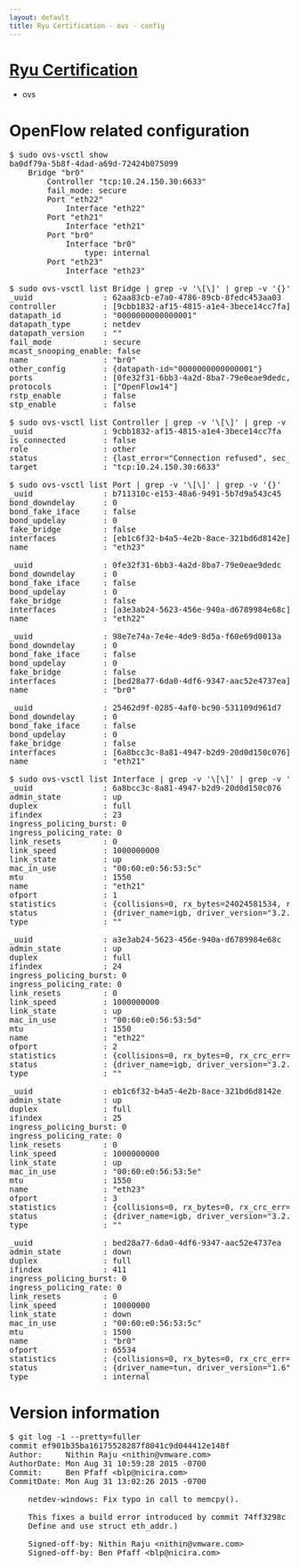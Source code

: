 ```yaml
---
layout: default
title: Ryu Certification - ovs - config
---
```

# [Ryu Certification](http://osrg.github.io/ryu/certification.html)
* ovs 

# OpenFlow related configuration
<pre>
$ sudo ovs-vsctl show
ba0df79a-5b8f-4dad-a69d-72424b075099
    Bridge "br0"
        Controller "tcp:10.24.150.30:6633"
        fail_mode: secure
        Port "eth22"
            Interface "eth22"
        Port "eth21"
            Interface "eth21"
        Port "br0"
            Interface "br0"
                type: internal
        Port "eth23"
            Interface "eth23"

$ sudo ovs-vsctl list Bridge | grep -v '\[\]' | grep -v '{}'
_uuid               : 62aa83cb-e7a0-4786-89cb-8fedc453aa03
controller          : [9cbb1832-af15-4815-a1e4-3bece14cc7fa]
datapath_id         : "0000000000000001"
datapath_type       : netdev
datapath_version    : "<built-in>"
fail_mode           : secure
mcast_snooping_enable: false
name                : "br0"
other_config        : {datapath-id="0000000000000001"}
ports               : [0fe32f31-6bb3-4a2d-8ba7-79e0eae9dedc, 25462d9f-0285-4af0-bc90-531109d961d7, 98e7e74a-7e4e-4de9-8d5a-f60e69d0013a, b711310c-e153-48a6-9491-5b7d9a543c45]
protocols           : ["OpenFlow14"]
rstp_enable         : false
stp_enable          : false

$ sudo ovs-vsctl list Controller | grep -v '\[\]' | grep -v '{}'
_uuid               : 9cbb1832-af15-4815-a1e4-3bece14cc7fa
is_connected        : false
role                : other
status              : {last_error="Connection refused", sec_since_disconnect="3", state=BACKOFF}
target              : "tcp:10.24.150.30:6633"

$ sudo ovs-vsctl list Port | grep -v '\[\]' | grep -v '{}'
_uuid               : b711310c-e153-48a6-9491-5b7d9a543c45
bond_downdelay      : 0
bond_fake_iface     : false
bond_updelay        : 0
fake_bridge         : false
interfaces          : [eb1c6f32-b4a5-4e2b-8ace-321bd6d8142e]
name                : "eth23"

_uuid               : 0fe32f31-6bb3-4a2d-8ba7-79e0eae9dedc
bond_downdelay      : 0
bond_fake_iface     : false
bond_updelay        : 0
fake_bridge         : false
interfaces          : [a3e3ab24-5623-456e-940a-d6789984e68c]
name                : "eth22"

_uuid               : 98e7e74a-7e4e-4de9-8d5a-f60e69d0013a
bond_downdelay      : 0
bond_fake_iface     : false
bond_updelay        : 0
fake_bridge         : false
interfaces          : [bed28a77-6da0-4df6-9347-aac52e4737ea]
name                : "br0"

_uuid               : 25462d9f-0285-4af0-bc90-531109d961d7
bond_downdelay      : 0
bond_fake_iface     : false
bond_updelay        : 0
fake_bridge         : false
interfaces          : [6a8bcc3c-8a81-4947-b2d9-20d0d150c076]
name                : "eth21"

$ sudo ovs-vsctl list Interface | grep -v '\[\]' | grep -v '{}'
_uuid               : 6a8bcc3c-8a81-4947-b2d9-20d0d150c076
admin_state         : up
duplex              : full
ifindex             : 23
ingress_policing_burst: 0
ingress_policing_rate: 0
link_resets         : 0
link_speed          : 1000000000
link_state          : up
mac_in_use          : "00:60:e0:56:53:5c"
mtu                 : 1550
name                : "eth21"
ofport              : 1
statistics          : {collisions=0, rx_bytes=24024581534, rx_crc_err=0, rx_dropped=0, rx_errors=0, rx_frame_err=0, rx_over_err=0, rx_packets=16026376, tx_bytes=0, tx_dropped=0, tx_errors=0, tx_packets=0}
status              : {driver_name=igb, driver_version="3.2.10-k", firmware_version="2.10-9"}
type                : ""

_uuid               : a3e3ab24-5623-456e-940a-d6789984e68c
admin_state         : up
duplex              : full
ifindex             : 24
ingress_policing_burst: 0
ingress_policing_rate: 0
link_resets         : 0
link_speed          : 1000000000
link_state          : up
mac_in_use          : "00:60:e0:56:53:5d"
mtu                 : 1550
name                : "eth22"
ofport              : 2
statistics          : {collisions=0, rx_bytes=0, rx_crc_err=0, rx_dropped=0, rx_errors=0, rx_frame_err=0, rx_over_err=0, rx_packets=0, tx_bytes=18089315792, tx_dropped=0, tx_errors=0, tx_packets=12064077}
status              : {driver_name=igb, driver_version="3.2.10-k", firmware_version="2.10-9"}
type                : ""

_uuid               : eb1c6f32-b4a5-4e2b-8ace-321bd6d8142e
admin_state         : up
duplex              : full
ifindex             : 25
ingress_policing_burst: 0
ingress_policing_rate: 0
link_resets         : 0
link_speed          : 1000000000
link_state          : up
mac_in_use          : "00:60:e0:56:53:5e"
mtu                 : 1550
name                : "eth23"
ofport              : 3
statistics          : {collisions=0, rx_bytes=0, rx_crc_err=0, rx_dropped=0, rx_errors=0, rx_frame_err=0, rx_over_err=0, rx_packets=0, tx_bytes=1176922500, tx_dropped=0, tx_errors=0, tx_packets=784615}
status              : {driver_name=igb, driver_version="3.2.10-k", firmware_version="2.10-9"}
type                : ""

_uuid               : bed28a77-6da0-4df6-9347-aac52e4737ea
admin_state         : down
duplex              : full
ifindex             : 411
ingress_policing_burst: 0
ingress_policing_rate: 0
link_resets         : 0
link_speed          : 10000000
link_state          : down
mac_in_use          : "00:60:e0:56:53:5c"
mtu                 : 1500
name                : "br0"
ofport              : 65534
statistics          : {collisions=0, rx_bytes=0, rx_crc_err=0, rx_dropped=0, rx_errors=0, rx_frame_err=0, rx_over_err=0, rx_packets=0, tx_bytes=0, tx_dropped=0, tx_errors=0, tx_packets=0}
status              : {driver_name=tun, driver_version="1.6", firmware_version="N/A"}
type                : internal
</pre>

# Version information
<pre>
$ git log -1 --pretty=fuller
commit ef901b35ba16175528287f8041c9d044412e148f
Author:     Nithin Raju &lt;nithin@vmware.com&gt;
AuthorDate: Mon Aug 31 10:59:28 2015 -0700
Commit:     Ben Pfaff &lt;blp@nicira.com&gt;
CommitDate: Mon Aug 31 13:02:26 2015 -0700

    netdev-windows: Fix typo in call to memcpy&#40;&#41;.
    
    This fixes a build error introduced by commit 74ff3298c &#40;userspace:
    Define and use struct eth_addr.&#41;
    
    Signed-off-by: Nithin Raju &lt;nithin@vmware.com&gt;
    Signed-off-by: Ben Pfaff &lt;blp@nicira.com&gt;
</pre>
